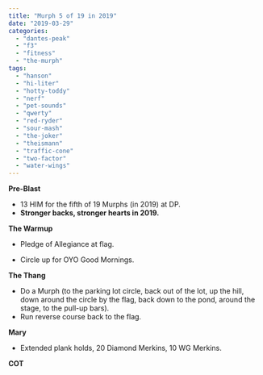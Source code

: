 ```yaml
---
title: "Murph 5 of 19 in 2019"
date: "2019-03-29"
categories: 
  - "dantes-peak"
  - "f3"
  - "fitness"
  - "the-murph"
tags: 
  - "hanson"
  - "hi-liter"
  - "hotty-toddy"
  - "nerf"
  - "pet-sounds"
  - "qwerty"
  - "red-ryder"
  - "sour-mash"
  - "the-joker"
  - "theismann"
  - "traffic-cone"
  - "two-factor"
  - "water-wings"
---
```


**Pre-Blast**

- 13 HIM for the fifth of 19 Murphs (in 2019) at DP.
- **Stronger backs, stronger hearts in 2019.**

**The Warmup**

- Pledge of Allegiance at flag.

- Circle up for OYO Good Mornings.

**T****he T****hang**

- Do a Murph (to the parking lot circle, back out of the lot, up the hill, down around the circle by the flag, back down to the pond, around the stage, to the pull-up bars).
- Run reverse course back to the flag.

**Mary**

- Extended plank holds, 20 Diamond Merkins, 10 WG Merkins.

**COT**
